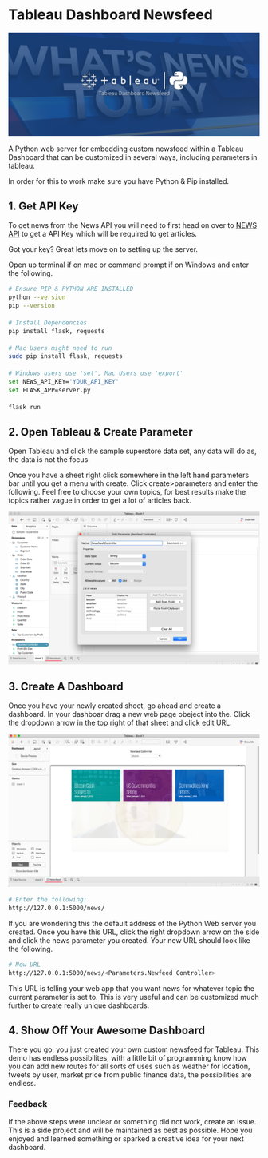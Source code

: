 # Tableau Dashboard Newsfeed
![Tableau Newsfeed](docs/imgs/README-header.png?raw=true "Title")

A Python web server for embedding custom newsfeed within a Tableau Dashboard that can be customized in several ways, including parameters in tableau.

In order for this to work make sure you have Python & Pip installed.

## 1. Get API Key
To get news from the News API you will need to first head on over to [NEWS API](https://newsapi.org) to get a API Key which will be required to get articles.

Got your key? Great lets move on to setting up the server.

Open up terminal if on mac or command prompt if on Windows and enter the following.
```bash
# Ensure PIP & PYTHON ARE INSTALLED
python --version
pip --version

# Install Dependencies
pip install flask, requests

# Mac Users might need to run
sudo pip install flask, requests

# Windows users use 'set', Mac Users use 'export'
set NEWS_API_KEY='YOUR_API_KEY'
set FLASK_APP=server.py

flask run

```

## 2. Open Tableau & Create Parameter
Open Tableau and click the sample superstore data set, any data will do as, the data is not the focus.

Once you have a sheet right click somewhere in the left hand parameters bar until you get a menu with create. Click create>parameters and enter the following. Feel free to choose your own topics, for best results make the topics rather vague in order to get a lot of articles back.

![Tableau Newsfeed](docs/imgs/create-param.png?raw=true "Title")

## 3. Create A Dashboard
Once you have your newly created sheet, go ahead and create a dashboard. In your dashboar drag a new web page obeject into the. Click the dropdown arrow in the top right of that sheet and click edit URL.

![Tableau Newsfeed](docs/imgs/newsfeed.png?raw=true "Title")
```bash
# Enter the following:
http://127.0.0.1:5000/news/

```

If you are wondering this the default address of the Python Web server you created. Once you have this URL, click the right dropdown arrow on the side and click the news parameter you created. Your new URL should look like the following.

```bash
# New URL
http://127.0.0.1:5000/news/<Parameters.Newfeed Controller>
```
This URL is telling your web app that you want news for whatever topic the current parameter is set to. This is very useful and can be customized much further to create really unique dashboards.

## 4. Show Off Your Awesome Dashboard
There you go, you just created your own custom newsfeed for Tableau. This demo has endless possibilites, with a little bit of programming know how you can add new routes for all sorts of uses such as weather for location, tweets by user, market price from public finance data, the possibilities are endless.

### Feedback
If the above steps were unclear or something did not work, create an issue. This is a side project and will be maintained as best as possible. Hope you enjoyed and learned something or sparked a creative idea for your next dashboard.
